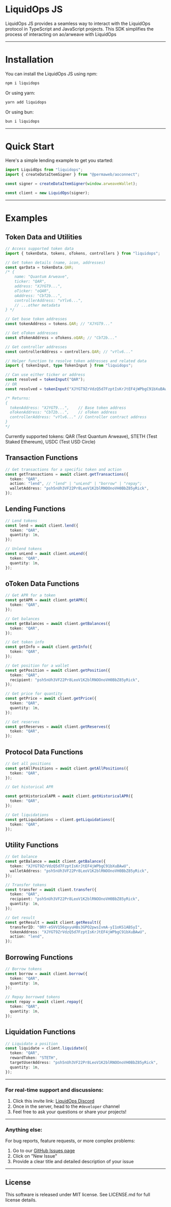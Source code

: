 # LiquidOps JS

LiquidOps JS provides a seamless way to interact with the LiquidOps protocol in TypeScript and JavaScript projects. This SDK simplifies the process of interacting on ao/arweave with LiquidOps

---

# Installation

You can install the LiquidOps JS using npm:

```bash
npm i liquidops
```

Or using yarn:

```bash
yarn add liquidops
```

Or using bun:

```bash
bun i liquidops
```

---

# Quick Start

Here's a simple lending example to get you started:

```typescript
import LiquidOps from "liquidops";
import { createDataItemSigner } from "@permaweb/aoconnect";

const signer = createDataItemSigner(window.arweaveWallet);

const client = new LiquidOps(signer);
```

---

# Examples

## Token Data and Utilities

```typescript
// Access supported token data
import { tokenData, tokens, oTokens, controllers } from "liquidops";

// Get token details (name, icon, addresses)
const qarData = tokenData.QAR;
/* {
    name: "Quantum Arweave",
    ticker: "QAR", 
    address: "XJYGT9...",
    oTicker: "oQAR",
    oAddress: "CbT2b...",
    controllerAddress: "vYlv6...",
    // ...other metadata
} */

// Get base token addresses
const tokenAddress = tokens.QAR; // "XJYGT9..."

// Get oToken addresses
const oTokenAddress = oTokens.oQAR; // "CbT2b..."

// Get controller addresses
const controllerAddress = controllers.QAR; // "vYlv6..."

// Helper function to resolve token addresses and related data
import { tokenInput, type TokenInput } from "liquidops";

// Can use either ticker or address
const resolved = tokenInput("QAR");
// OR
const resolved = tokenInput("XJYGT9ZrVdzQ5d7FzptIsKrJtEF4jWPbgC91bXuBAwU");

/* Returns:
{
  tokenAddress: "XJYGT9...",    // Base token address
  oTokenAddress: "CbT2b...",    // oToken address
  controllerAddress: "vYlv6..." // Controller contract address
}
*/
```

Currently supported tokens: QAR (Test Quantum Arweave), STETH (Test Staked Ethereum), USDC (Test USD Circle)

## Transaction Functions

```typescript
// Get transactions for a specific token and action
const getTransactions = await client.getTransactions({
  token: "QAR",
  action: "lend", // "lend" | "unLend" | "borrow" | "repay";
  walletAddress: "psh5nUh3VF22Pr8LeoV1K2blRNOOnoVH0BbZ85yRick",
});
```

## Lending Functions

```typescript
// Lend tokens
const lend = await client.lend({
  token: "QAR",
  quantity: 1n,
});

// Unlend tokens
const unLend = await client.unLend({
  token: "QAR",
  quantity: 1n,
});
```

## oToken Data Functions

```typescript
// Get APR for a token
const getAPR = await client.getAPR({
  token: "QAR",
});

// Get balances
const getBalances = await client.getBalances({
  token: "QAR",
});

// Get token info
const getInfo = await client.getInfo({
  token: "QAR",
});

// Get position for a wallet
const getPosition = await client.getPosition({
  token: "QAR",
  recipient: "psh5nUh3VF22Pr8LeoV1K2blRNOOnoVH0BbZ85yRick",
});

// Get price for quantity
const getPrice = await client.getPrice({
  token: "QAR",
  quantity: 1n,
});

// Get reserves
const getReserves = await client.getReserves({
  token: "QAR",
});
```

## Protocol Data Functions

```typescript
// Get all positions
const getAllPositions = await client.getAllPositions({
  token: "QAR",
});

// Get historical APR

const getHistoricalAPR = await client.getHistoricalAPR({
  token: "QAR",
});

// Get liquidations
const getLiquidations = client.getLiquidations({
  token: "QAR",
});
```

## Utility Functions

```typescript
// Get balance
const getBalance = await client.getBalance({
  token: "XJYGT9ZrVdzQ5d7FzptIsKrJtEF4jWPbgC91bXuBAwU",
  walletAddress: "psh5nUh3VF22Pr8LeoV1K2blRNOOnoVH0BbZ85yRick",
});

// Transfer tokens
const transfer = await client.transfer({
  token: "QAR",
  recipient: "psh5nUh3VF22Pr8LeoV1K2blRNOOnoVH0BbZ85yRick",
  quantity: 1n,
});

// Get result
const getResult = await client.getResult({
  transferID: "0RY-eSVV156qxyuHBs3GPO2pwsIvmA-yI1oKS1ABSyI",
  tokenAddress: "XJYGT9ZrVdzQ5d7FzptIsKrJtEF4jWPbgC91bXuBAwU",
  action: "lend",
});
```

## Borrowing Functions

```typescript
// Borrow tokens
const borrow = await client.borrow({
  token: "QAR",
  quantity: 1n,
});

// Repay borrowed tokens
const repay = await client.repay({
  token: "QAR",
  quantity: 1n,
});
```

## Liquidation Functions

```typescript
// Liquidate a position
const liquidate = client.liquidate({
  token: "QAR",
  rewardToken: "STETH",
  targetUserAddress: "psh5nUh3VF22Pr8LeoV1K2blRNOOnoVH0BbZ85yRick",
  quantity: 1n,
});
```

---

### For real-time support and discussions:

1. Click this invite link: [LiquidOps Discord](https://discord.com/invite/Jad4v8ykgY)
2. Once in the server, head to the `#developer` channel
3. Feel free to ask your questions or share your projects!

---

### Anything else:

For bug reports, feature requests, or more complex problems:

1. Go to our [GitHub Issues page](https://github.com/useLiquidOps/LiquidOps-JS/issues)
2. Click on "New Issue"
3. Provide a clear title and detailed description of your issue

---

## License

This software is released under MIT license. See LICENSE.md for full license details.
